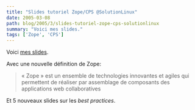 ```yaml
---
title: "Slides tutoriel Zope/CPS @SolutionLinux"
date: 2005-03-08
path: blog/2005/3/slides-tutoriel-zope-cps-solutionlinux
summary: "Voici mes slides."
tags: ['Zope', 'CPS']
---
```


Voici <a href="http://blogs.nuxeo.com/sections/blogs/fermigier/2005_02_04_slides_tutoriel_zope_cps/downloadFile/attachedFile/sl2005.sxi">
 mes slides</a>. 

Avec une nouvelle d&#233;finition de Zope:

<blockquote>
&#171;&#160;Zope&#160;&#187; est un ensemble de technologies innovantes
et agiles qui permettent de r&#233;aliser par assemblage de
composants des applications web collaboratives</blockquote> 

Et 5 nouveaux slides sur les <em>best practices</em>. 

